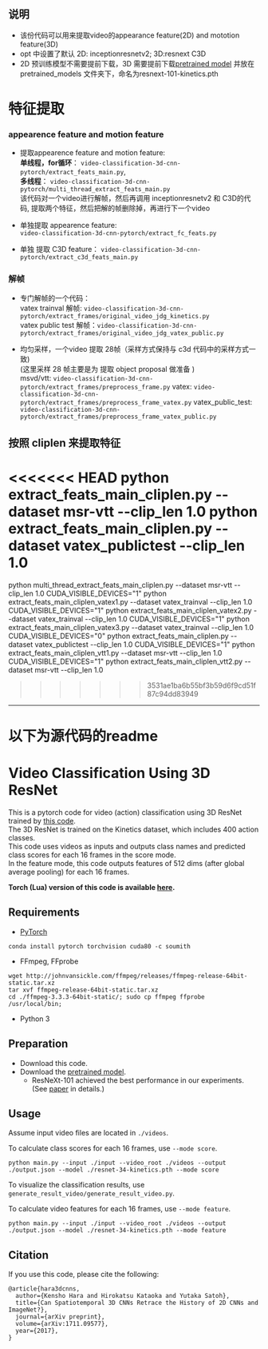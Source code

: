 ## 说明
- 该份代码可以用来提取video的appearance feature(2D) and mototion feature(3D)
- opt 中设置了默认 2D: inceptionresnetv2; 3D:resnext C3D
- 2D 预训练模型不需要提前下载，3D 需要提前下载[pretrained model](https://drive.google.com/drive/folders/1zvl89AgFAApbH0At-gMuZSeQB_LpNP-M?usp=sharing)
并放在 pretrained_models 文件夹下，命名为resnext-101-kinetics.pth



# 特征提取
### appearence feature and motion feature
- 提取appearence feature and motion feature:    
  **单线程，for循环**： `video-classification-3d-cnn-pytorch/extract_feats_main.py`,    
  **多线程**： `video-classification-3d-cnn-pytorch/multi_thread_extract_feats_main.py`  
  该代码对一个video进行解帧，然后再调用 inceptionresnetv2 和 C3D的代码, 提取两个特征，然后把解的帧删除掉，再进行下一个video     
  
- 单独提取 appearence feature:    
  `video-classification-3d-cnn-pytorch/extract_fc_feats.py`    

- 单独 提取 C3D  feature：
   `video-classification-3d-cnn-pytorch/extract_c3d_feats_main.py`  


### 解帧 
- 专门解帧的一个代码：    
  vatex trainval 解帧: `video-classification-3d-cnn-pytorch/extract_frames/original_video_jdg_kinetics.py`  
  vatex public test 解帧：`video-classification-3d-cnn-pytorch/extract_frames/original_video_jdg_vatex_public.py`  
  
- 均匀采样，一个video 提取 28帧（采样方式保持与 c3d 代码中的采样方式一致)    
  (这里采样 28 帧主要是为 提取 object proposal 做准备 )  
  msvd/vtt: `video-classification-3d-cnn-pytorch/extract_frames/preprocess_frame.py`
  vatex: `video-classification-3d-cnn-pytorch/extract_frames/preprocess_frame_vatex.py`
  vatex_public_test: `video-classification-3d-cnn-pytorch/extract_frames/preprocess_frame_vatex_public.py`


## 按照 cliplen 来提取特征

<<<<<<< HEAD
python extract_feats_main_cliplen.py --dataset msr-vtt --clip_len 1.0
python extract_feats_main_cliplen.py --dataset vatex_publictest --clip_len 1.0
=======
python multi_thread_extract_feats_main_cliplen.py --dataset msr-vtt --clip_len 1.0
CUDA_VISIBLE_DEVICES="1" python extract_feats_main_cliplen_vatex1.py --dataset vatex_trainval --clip_len 1.0
CUDA_VISIBLE_DEVICES="1" python extract_feats_main_cliplen_vatex2.py --dataset vatex_trainval --clip_len 1.0
CUDA_VISIBLE_DEVICES="1" python extract_feats_main_cliplen_vatex3.py --dataset vatex_trainval --clip_len 1.0
CUDA_VISIBLE_DEVICES="0" python extract_feats_main_cliplen.py --dataset vatex_publictest --clip_len 1.0
CUDA_VISIBLE_DEVICES="1" python extract_feats_main_cliplen_vtt1.py --dataset msr-vtt --clip_len 1.0
CUDA_VISIBLE_DEVICES="1" python extract_feats_main_cliplen_vtt2.py --dataset msr-vtt --clip_len 1.0
>>>>>>> 3531ae1ba6b55bf3b59d6f9cd51f87c94dd83949

----------------------------
# 以下为源代码的readme

# Video Classification Using 3D ResNet
This is a pytorch code for video (action) classification using 3D ResNet trained by [this code](https://github.com/kenshohara/3D-ResNets-PyTorch).  
The 3D ResNet is trained on the Kinetics dataset, which includes 400 action classes.  
This code uses videos as inputs and outputs class names and predicted class scores for each 16 frames in the score mode.  
In the feature mode, this code outputs features of 512 dims (after global average pooling) for each 16 frames.  

**Torch (Lua) version of this code is available [here](https://github.com/kenshohara/video-classification-3d-cnn).**

## Requirements
* [PyTorch](http://pytorch.org/)
```
conda install pytorch torchvision cuda80 -c soumith
```
* FFmpeg, FFprobe
```
wget http://johnvansickle.com/ffmpeg/releases/ffmpeg-release-64bit-static.tar.xz
tar xvf ffmpeg-release-64bit-static.tar.xz
cd ./ffmpeg-3.3.3-64bit-static/; sudo cp ffmpeg ffprobe /usr/local/bin;
```
* Python 3

## Preparation
* Download this code.
* Download the [pretrained model](https://drive.google.com/drive/folders/1zvl89AgFAApbH0At-gMuZSeQB_LpNP-M?usp=sharing).  
  * ResNeXt-101 achieved the best performance in our experiments. (See [paper](https://arxiv.org/abs/1711.09577) in details.)

## Usage
Assume input video files are located in ```./videos```.

To calculate class scores for each 16 frames, use ```--mode score```.
```
python main.py --input ./input --video_root ./videos --output ./output.json --model ./resnet-34-kinetics.pth --mode score
```
To visualize the classification results, use ```generate_result_video/generate_result_video.py```.

To calculate video features for each 16 frames, use ```--mode feature```.
```
python main.py --input ./input --video_root ./videos --output ./output.json --model ./resnet-34-kinetics.pth --mode feature
```


## Citation
If you use this code, please cite the following:
```
@article{hara3dcnns,
  author={Kensho Hara and Hirokatsu Kataoka and Yutaka Satoh},
  title={Can Spatiotemporal 3D CNNs Retrace the History of 2D CNNs and ImageNet?},
  journal={arXiv preprint},
  volume={arXiv:1711.09577},
  year={2017},
}
```
